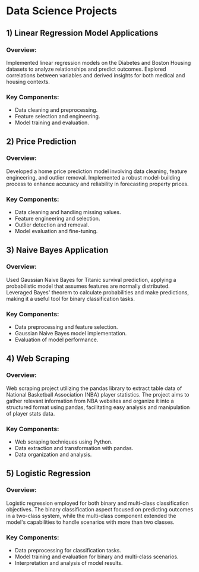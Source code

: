 # Data Science Projects

## 1) Linear Regression Model Applications

### Overview:
Implemented linear regression models on the Diabetes and Boston Housing datasets to analyze relationships and predict outcomes. Explored correlations between variables and derived insights for both medical and housing contexts.

### Key Components:
- Data cleaning and preprocessing.
- Feature selection and engineering.
- Model training and evaluation.

## 2) Price Prediction

### Overview:
Developed a home price prediction model involving data cleaning, feature engineering, and outlier removal. Implemented a robust model-building process to enhance accuracy and reliability in forecasting property prices.

### Key Components:
- Data cleaning and handling missing values.
- Feature engineering and selection.
- Outlier detection and removal.
- Model evaluation and fine-tuning.

## 3) Naive Bayes Application

### Overview:
Used Gaussian Naive Bayes for Titanic survival prediction, applying a probabilistic model that assumes features are normally distributed. Leveraged Bayes' theorem to calculate probabilities and make predictions, making it a useful tool for binary classification tasks.

### Key Components:
- Data preprocessing and feature selection.
- Gaussian Naive Bayes model implementation.
- Evaluation of model performance.

## 4) Web Scraping

### Overview:
Web scraping project utilizing the pandas library to extract table data of National Basketball Association (NBA) player statistics. The project aims to gather relevant information from NBA websites and organize it into a structured format using pandas, facilitating easy analysis and manipulation of player stats data.

### Key Components:
- Web scraping techniques using Python.
- Data extraction and transformation with pandas.
- Data organization and analysis.

## 5) Logistic Regression

### Overview:
Logistic regression employed for both binary and multi-class classification objectives. The binary classification aspect focused on predicting outcomes in a two-class system, while the multi-class component extended the model's capabilities to handle scenarios with more than two classes.

### Key Components:
- Data preprocessing for classification tasks.
- Model training and evaluation for binary and multi-class scenarios.
- Interpretation and analysis of model results.
